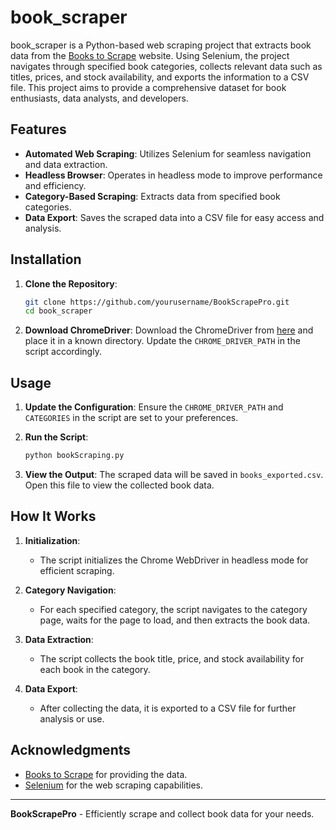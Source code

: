 # book_scraper

book_scraper is a Python-based web scraping project that extracts book data from the [Books to Scrape](http://books.toscrape.com) website. Using Selenium, the project navigates through specified book categories, collects relevant data such as titles, prices, and stock availability, and exports the information to a CSV file. This project aims to provide a comprehensive dataset for book enthusiasts, data analysts, and developers.

## Features

- **Automated Web Scraping**: Utilizes Selenium for seamless navigation and data extraction.
- **Headless Browser**: Operates in headless mode to improve performance and efficiency.
- **Category-Based Scraping**: Extracts data from specified book categories.
- **Data Export**: Saves the scraped data into a CSV file for easy access and analysis.

## Installation

1. **Clone the Repository**:
    ```bash
    git clone https://github.com/yourusername/BookScrapePro.git
    cd book_scraper
    ```

2. **Download ChromeDriver**:
    Download the ChromeDriver from [here](https://sites.google.com/a/chromium.org/chromedriver/) and place it in a known directory. Update the `CHROME_DRIVER_PATH` in the script accordingly.

## Usage

1. **Update the Configuration**:
    Ensure the `CHROME_DRIVER_PATH` and `CATEGORIES` in the script are set to your preferences.

2. **Run the Script**:
    ```bash
    python bookScraping.py
    ```

3. **View the Output**:
    The scraped data will be saved in `books_exported.csv`. Open this file to view the collected book data.

## How It Works

1. **Initialization**:
    - The script initializes the Chrome WebDriver in headless mode for efficient scraping.
    
2. **Category Navigation**:
    - For each specified category, the script navigates to the category page, waits for the page to load, and then extracts the book data.

3. **Data Extraction**:
    - The script collects the book title, price, and stock availability for each book in the category.

4. **Data Export**:
    - After collecting the data, it is exported to a CSV file for further analysis or use.

## Acknowledgments

- [Books to Scrape](http://books.toscrape.com) for providing the data.
- [Selenium](https://www.selenium.dev/) for the web scraping capabilities.

---

**BookScrapePro** - Efficiently scrape and collect book data for your needs.
